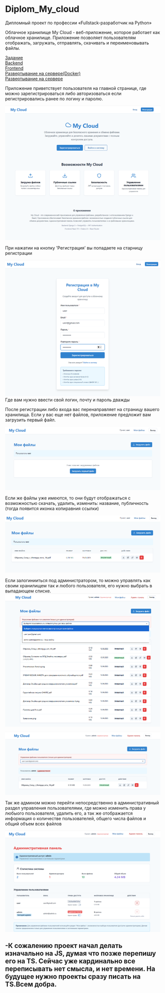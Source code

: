 # Diplom_My_cloud
Дипломный проект по профессии «Fullstack-разработчик на Python»

Облачное хранилище My Cloud - веб-приложение, которое работает как облачное хранилище. Приложение позволяет пользователям отображать, загружать, отправлять, скачивать и переименовывать файлы.

[Задание](/diplom_task.md) \
[Backend](/mycloud/README.MD) \
[Frontend](/frontend/README.md) \
[Развертывание на сервере(Docker)](/Docker_manual.md) \
[Развертывание на сервере](/deploy.md)

Приложение приветствует пользователя на главной странице, где можно зарегистрироваться либо авторизоваться если регистрировались ранее по логину и паролю.

![Главная старница](/images/home.png)

При нажатии на кнопку 'Регистрация' вы попадаете на старницу регистрации

![Регистрация](/images/registration.png) Где вам нужно ввести свой логин, почту и пароль дважды

После регистрации либо входа вас перенаправляет на страницу вашего хранилища. Если у вас еще нет файлов, приложение предложит вам загрузить первый файл. 

![Пустое хранилище](/images/storage_empty.png) 
 
Если же файлы уже имеются, то они будут отображаться с возможностью скачать, удалить, изменить: название, публичность (тогда появится иконка копиравния ссылки)

![Хранилище с файлами](/images/storage_file.png) 

Если залогинииться под администратором, то можно управлять как своим хранилищем так и любого пользователя, его нужно выбрать в выпадающем списке.
![Хранилище админа](/images/storage_admin.png)

![Хранилище пользователя под админом](/images/storage_admin_user.png)

Так же админом можно перейти непосредственно в административный раздел управления пользователями, где можно изменить права у любыого пользователя, удалить его, а так же отображается информация о количестве пользователей, общего числа файлов и общий объем всех файлов

![](/images/administration.png)

-К сожалению проект начал делать изначально на JS, думая что позже перепишу его на TS. Сейчас уже кардинально все переписывать нет смысла, и нет времени. На будущее нужно проекты сразу писать на TS.Всем добра.
-


